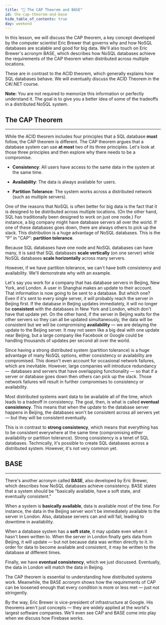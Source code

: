 ```yaml
---
title: "📓 The CAP Theorem and BASE"
id: the-cap-theorem-and-base
hide_table_of_contents: true
day: weekend
---
```


In this lesson, we will discuss the CAP theorem, a key concept developed by the computer scientist Eric Brewer that governs why and how NoSQL databases are scalable and good for big data. We'll also touch on Eric Brewer's acronym BASE, which describes how NoSQL databases achieve the requirements of the CAP theorem when distributed across multiple locations.

These are in contrast to the ACID theorem, which generally explains how SQL databases behave. We will eventually discuss the ACID Theorem in the C#/.NET course.

**Note:** You are not required to memorize this information or perfectly understand it. The goal is to give you a better idea of some of the tradeoffs in a distributed NoSQL system. 

## The CAP Theorem
---

While the ACID theorem includes four principles that a SQL database **must** follow, the CAP theorem is different. The CAP theorem argues that a database system can use **at most** two of its three principles. Let's look at those three principles and then explore why there needs to be a compromise.

* **Consistency**: All users have access to the same data in the system at the same time.

* **Availability**: The data is always available for users.

* **Partition Tolerance**: The system works across a distributed network (such as multiple servers).

One of the reasons that NoSQL is often better for big data is the fact that it is designed to be distributed across multiple locations. (On the other hand, SQL has traditionally been designed to work on just one node.) For instance, a big company might have database servers all over the world. If one of these databases goes down, there are always others to pick up the slack. This distribution is a huge advantage of NoSQL databases. This is the "P" in "CAP": **partition tolerance**.

Because SQL databases have one node and NoSQL databases can have many, it is said that SQL databases **scale vertically** (on one server) while NoSQL databases **scale horizontally** across many servers.

However, if we have partition tolerance, we can't have both consistency and availability. We'll demonstrate why with an example.

Let's say you work for a company that has database servers in Beijing, New York, and London. A user in Shanghai makes an update to their account. That information is now going to be sent to a database. But which one? Even if it's sent to every single server, it will probably reach the server in Beijing first. If the database in Beijing updates immediately, it will no longer be **consistent** with the databases in New York and London, which don't have that update yet. On the other hand, if the server in Beijing waits for the other servers so they can all be updated simultaneously, the data will be consistent but we will be compromising **availability** — we are delaying the update to the Beijing server. It may not seem like a big deal with one update near Beijing, but a large company like Facebook or Google could be handling thousands of updates per second all over the world.

Since having a strong distributed system (partition tolerance) is a huge advantage of many NoSQL options, either consistency or availability are compromised. This doesn't even account for occasional network failures, which are inevitable. However, large companies will introduce redundancy — databases and servers that have overlapping functionality — so that if a server or database goes down then others can pick up the slack. Those network failures will result in further compromises to consistency or availability.

Most distributed systems want data to be available all of the time, which leads to a tradeoff in consistency. The goal, then, is what is called **eventual consistency**. This means that when the update to the database server happens in Beijing, the databases won't be consistent across all servers yet — but they will be consistent eventually.

This is in contrast to **strong consistency**, which means that everything has to be consistent everywhere at the same time (compromising either availability or partition tolerance). Strong consistency is a tenet of SQL databases. Technically, it's possible to create SQL databases across a distributed system. However, it's not very common yet.

## BASE
---

There's another acronym called **BASE**, also developed by Eric Brewer, which describes how NoSQL databases achieve consistency. BASE states that a system should be "basically available, have a soft state, and eventually consistent."

When a system is **basically available**, data is available most of the time. For instance, the data in the Beijing server won't be immediately available to the server in London. Also, database servers can and will fail, leading to downtime in availability.

When a database system has a **soft state**, it may update even when it hasn't been written to. When the server in London finally gets data from Beijing, it will update — but not because data was written directly to it. In order for data to become available and consistent, it may be written to the database at different times.

Finally, we have **eventual consistency**, which we just discussed. Eventually, the data in London will match the data in Beijing.

The CAP theorem is essential to understanding how distributed systems work. Meanwhile, the BASE acronym shows how the requirements of CAP can be loosened enough that every condition is more or less met — just not stringently.

By the way, Eric Brewer is vice-president of infrastructure at Google. His theorems aren't just concepts — they are widely applied at the world's largest software companies. We'll even see CAP and BASE come into play when we discuss how Firebase works.
